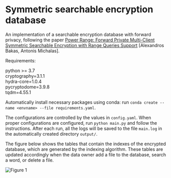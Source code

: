 # Symmetric searchable encryption database 
An implementation of a searchable encryption database with forward privacy, following 
the paper [Power Range: Forward Private Multi-Client Symmetric Searchable Encryption with 
Range Queries Support](https://ieeexplore.ieee.org/abstract/document/9219739) [Alexandros Bakas, Antonis Michalas].

Requirements:

python >= 3.7 \
cryptography=3.1.1 \
hydra-core=1.0.4 \
pycryptodome=3.9.8 \
tqdm=4.55.1

Automatically install necessary packages using conda: run
```conda create --name <envname> --file requirements.yaml```. 


The configurations are controlled by the values in ```config.yaml```.
When proper configurations are configured, run ```python main.py``` and follow the instructions.
After each run, all the logs will be saved to the file ```main.log``` in the automatically created 
directory ```output/```.

The figure below shows the tables that contain the indexes of the encrypted database, which are generated
by the indexing algorithm. These tables are updated accordingly when the data owner add a file to the
database, search a word, or delete a file.

![Figure 1](tables.png)
